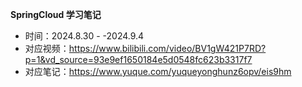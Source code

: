 **SpringCloud 学习笔记**

-   时间：2024.8.30 - -2024.9.4
-   对应视频：https://www.bilibili.com/video/BV1gW421P7RD?p=1&vd_source=93e9ef1650184e5d0548fc623b3317f7
-   对应笔记：https://www.yuque.com/yuqueyonghunz6opv/eis9hm
